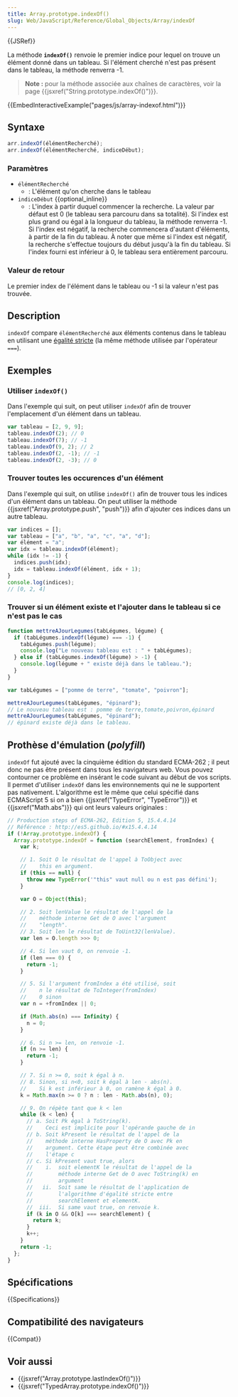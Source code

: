 ```yaml
---
title: Array.prototype.indexOf()
slug: Web/JavaScript/Reference/Global_Objects/Array/indexOf
---
```


{{JSRef}}

La méthode **`indexOf()`** renvoie le premier indice pour lequel on trouve un élément donné dans un tableau. Si l'élément cherché n'est pas présent dans le tableau, la méthode renverra -1.

> **Note :** pour la méthode associée aux chaînes de caractères, voir la page {{jsxref("String.prototype.indexOf()")}}.

{{EmbedInteractiveExample("pages/js/array-indexof.html")}}

## Syntaxe

```js
arr.indexOf(élémentRecherché);
arr.indexOf(élémentRecherché, indiceDébut);
```

### Paramètres

- `élémentRecherché`
  - : L'élément qu'on cherche dans le tableau
- `indiceDébut` {{optional_inline}}
  - : L'index à partir duquel commencer la recherche. La valeur par défaut est 0 (le tableau sera parcouru dans sa totalité). Si l'index est plus grand ou égal à la longueur du tableau, la méthode renverra -1. Si l'index est négatif, la recherche commencera d'autant d'éléments, à partir de la fin du tableau. À noter que même si l'index est négatif, la recherche s'effectue toujours du début jusqu'à la fin du tableau. Si l'index fourni est inférieur à 0, le tableau sera entièrement parcouru.

### Valeur de retour

Le premier index de l'élément dans le tableau ou -1 si la valeur n'est pas trouvée.

## Description

`indexOf` compare `élémentRecherché` aux éléments contenus dans le tableau en utilisant une [égalité stricte](</fr/docs/Web/JavaScript/Reference/Opérateurs/Opérateurs_de_comparaison#.C3.89galit.C3.A9_stricte_(.3D.3D.3D)>) (la même méthode utilisée par l'opérateur `===`).

## Exemples

### Utiliser `indexOf()`

Dans l'exemple qui suit, on peut utiliser `indexOf` afin de trouver l'emplacement d'un élément dans un tableau.

```js
var tableau = [2, 9, 9];
tableau.indexOf(2); // 0
tableau.indexOf(7); // -1
tableau.indexOf(9, 2); // 2
tableau.indexOf(2, -1); // -1
tableau.indexOf(2, -3); // 0
```

### Trouver toutes les occurences d'un élément

Dans l'exemple qui suit, on utilise `indexOf()` afin de trouver tous les indices d'un élément dans un tableau. On peut utiliser la méthode {{jsxref("Array.prototype.push", "push")}} afin d'ajouter ces indices dans un autre tableau.

```js
var indices = [];
var tableau = ["a", "b", "a", "c", "a", "d"];
var élément = "a";
var idx = tableau.indexOf(élément);
while (idx != -1) {
  indices.push(idx);
  idx = tableau.indexOf(élément, idx + 1);
}
console.log(indices);
// [0, 2, 4]
```

### Trouver si un élément existe et l'ajouter dans le tableau si ce n'est pas le cas

```js
function mettreAJourLegumes(tabLégumes, légume) {
  if (tabLégumes.indexOf(légume) === -1) {
    tabLégumes.push(légume);
    console.log("Le nouveau tableau est : " + tabLégumes);
  } else if (tabLégumes.indexOf(légume) > -1) {
    console.log(légume + " existe déjà dans le tableau.");
  }
}

var tabLégumes = ["pomme de terre", "tomate", "poivron"];

mettreAJourLegumes(tabLégumes, "épinard");
// Le nouveau tableau est : pomme de terre,tomate,poivron,épinard
mettreAJourLegumes(tabLégumes, "épinard");
// épinard existe déjà dans le tableau.
```

## Prothèse d'émulation (_polyfill_)

`indexOf` fut ajouté avec la cinquième édition du standard ECMA-262 ; il peut donc ne pas être présent dans tous les navigateurs web. Vous pouvez contourner ce problème en insérant le code suivant au début de vos scripts. Il permet d'utiliser `indexOf` dans les environnements qui ne le supportent pas nativement. L'algorithme est le même que celui spécifié dans ECMAScript 5 si on a bien {{jsxref("TypeError", "TypeError")}} et {{jsxref("Math.abs")}} qui ont leurs valeurs originales :

```js
// Production steps of ECMA-262, Edition 5, 15.4.4.14
// Référence : http://es5.github.io/#x15.4.4.14
if (!Array.prototype.indexOf) {
  Array.prototype.indexOf = function (searchElement, fromIndex) {
    var k;

    // 1. Soit O le résultat de l'appel à ToObject avec
    //    this en argument.
    if (this == null) {
      throw new TypeError('"this" vaut null ou n est pas défini');
    }

    var O = Object(this);

    // 2. Soit lenValue le résultat de l'appel de la
    //    méthode interne Get de O avec l'argument
    //    "length".
    // 3. Soit len le résultat de ToUint32(lenValue).
    var len = O.length >>> 0;

    // 4. Si len vaut 0, on renvoie -1.
    if (len === 0) {
      return -1;
    }

    // 5. Si l'argument fromIndex a été utilisé, soit
    //    n le résultat de ToInteger(fromIndex)
    //    0 sinon
    var n = +fromIndex || 0;

    if (Math.abs(n) === Infinity) {
      n = 0;
    }

    // 6. Si n >= len, on renvoie -1.
    if (n >= len) {
      return -1;
    }

    // 7. Si n >= 0, soit k égal à n.
    // 8. Sinon, si n<0, soit k égal à len - abs(n).
    //    Si k est inférieur à 0, on ramène k égal à 0.
    k = Math.max(n >= 0 ? n : len - Math.abs(n), 0);

    // 9. On répète tant que k < len
    while (k < len) {
      // a. Soit Pk égal à ToString(k).
      //    Ceci est implicite pour l'opérande gauche de in
      // b. Soit kPresent le résultat de l'appel de la
      //    méthode interne HasProperty de O avec Pk en
      //    argument. Cette étape peut être combinée avec
      //    l'étape c
      // c. Si kPresent vaut true, alors
      //    i.  soit elementK le résultat de l'appel de la
      //        méthode interne Get de O avec ToString(k) en
      //        argument
      //   ii.  Soit same le résultat de l'application de
      //        l'algorithme d'égalité stricte entre
      //        searchElement et elementK.
      //  iii.  Si same vaut true, on renvoie k.
      if (k in O && O[k] === searchElement) {
        return k;
      }
      k++;
    }
    return -1;
  };
}
```

## Spécifications

{{Specifications}}

## Compatibilité des navigateurs

{{Compat}}

## Voir aussi

- {{jsxref("Array.prototype.lastIndexOf()")}}
- {{jsxref("TypedArray.prototype.indexOf()")}}
